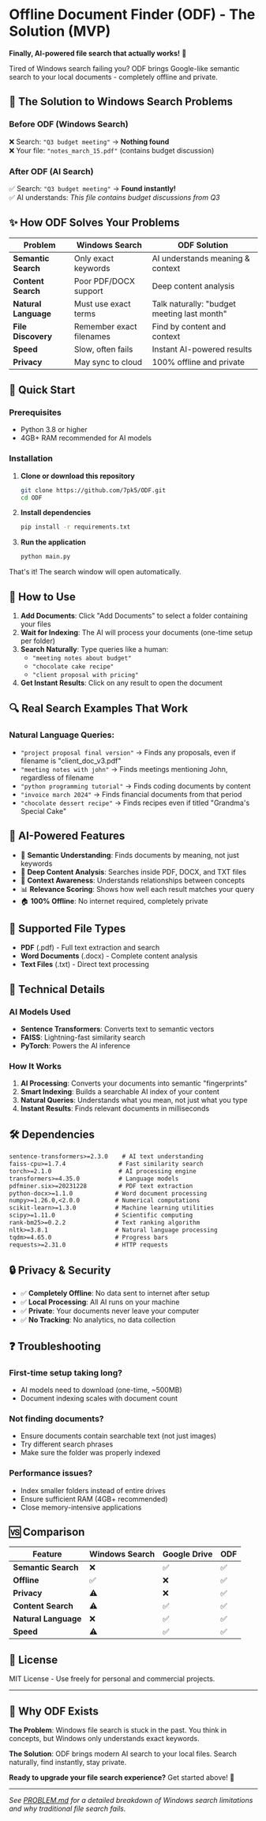 # Offline Document Finder (ODF) - The Solution (MVP)

**Finally, AI-powered file search that actually works!** 🎯

Tired of Windows search failing you? ODF brings Google-like semantic search to your local documents - completely offline and private.

## 🎯 The Solution to Windows Search Problems

### **Before ODF (Windows Search)**
❌ Search: `"Q3 budget meeting"` → **Nothing found**  
❌ Your file: `"notes_march_15.pdf"` (contains budget discussion)

### **After ODF (AI Search)**
✅ Search: `"Q3 budget meeting"` → **Found instantly!**  
✅ AI understands: *This file contains budget discussions from Q3*

## ✨ How ODF Solves Your Problems

| **Problem** | **Windows Search** | **ODF Solution** |
|-------------|-------------------|------------------|
| **Semantic Search** | Only exact keywords | AI understands meaning & context |
| **Content Search** | Poor PDF/DOCX support | Deep content analysis |
| **Natural Language** | Must use exact terms | Talk naturally: "budget meeting last month" |
| **File Discovery** | Remember exact filenames | Find by content and context |
| **Speed** | Slow, often fails | Instant AI-powered results |
| **Privacy** | May sync to cloud | 100% offline and private |

## 🚀 Quick Start

### Prerequisites
- Python 3.8 or higher
- 4GB+ RAM recommended for AI models

### Installation

1. **Clone or download this repository**
   ```bash
   git clone https://github.com/7pk5/ODF.git
   cd ODF
   ```

2. **Install dependencies**
   ```bash
   pip install -r requirements.txt
   ```

3. **Run the application**
   ```bash
   python main.py
   ```

That's it! The search window will open automatically.

## 📖 How to Use

1. **Add Documents**: Click "Add Documents" to select a folder containing your files
2. **Wait for Indexing**: The AI will process your documents (one-time setup per folder)
3. **Search Naturally**: Type queries like a human:
   - `"meeting notes about budget"`
   - `"chocolate cake recipe"`
   - `"client proposal with pricing"`
4. **Get Instant Results**: Click on any result to open the document

## 🔍 Real Search Examples That Work

### **Natural Language Queries:**
- `"project proposal final version"` → Finds any proposals, even if filename is "client_doc_v3.pdf"
- `"meeting notes with john"` → Finds meetings mentioning John, regardless of filename
- `"python programming tutorial"` → Finds coding documents by content
- `"invoice march 2024"` → Finds financial documents from that period
- `"chocolate dessert recipe"` → Finds recipes even if titled "Grandma's Special Cake"

## 🤖 AI-Powered Features

- 🧠 **Semantic Understanding**: Finds documents by meaning, not just keywords
- 📄 **Deep Content Analysis**: Searches inside PDF, DOCX, and TXT files
- 🎯 **Context Awareness**: Understands relationships between concepts
- 📊 **Relevance Scoring**: Shows how well each result matches your query
- 🏠 **100% Offline**: No internet required, completely private

## 📁 Supported File Types

- **PDF** (.pdf) - Full text extraction and search
- **Word Documents** (.docx) - Complete content analysis
- **Text Files** (.txt) - Direct text processing

## 🔧 Technical Details

### **AI Models Used**
- **Sentence Transformers**: Converts text to semantic vectors
- **FAISS**: Lightning-fast similarity search
- **PyTorch**: Powers the AI inference

### **How It Works**
1. **AI Processing**: Converts your documents into semantic "fingerprints"
2. **Smart Indexing**: Builds a searchable AI index of your content
3. **Natural Queries**: Understands what you mean, not just what you type
4. **Instant Results**: Finds relevant documents in milliseconds

## 🛠️ Dependencies

```txt
sentence-transformers>=2.3.0    # AI text understanding
faiss-cpu>=1.7.4               # Fast similarity search
torch>=2.1.0                   # AI processing engine
transformers>=4.35.0           # Language models
pdfminer.six>=20231228         # PDF text extraction
python-docx>=1.1.0            # Word document processing
numpy>=1.26.0,<2.0.0          # Numerical computations
scikit-learn>=1.3.0           # Machine learning utilities
scipy>=1.11.0                 # Scientific computing
rank-bm25>=0.2.2              # Text ranking algorithm
nltk>=3.8.1                   # Natural language processing
tqdm>=4.65.0                  # Progress bars
requests>=2.31.0              # HTTP requests
```

## 🔒 Privacy & Security

- ✅ **Completely Offline**: No data sent to internet after setup
- ✅ **Local Processing**: All AI runs on your machine
- ✅ **Private**: Your documents never leave your computer
- ✅ **No Tracking**: No analytics, no data collection

## ❓ Troubleshooting

### **First-time setup taking long?**
- AI models need to download (one-time, ~500MB)
- Document indexing scales with document count

### **Not finding documents?**
- Ensure documents contain searchable text (not just images)
- Try different search phrases
- Make sure the folder was properly indexed

### **Performance issues?**
- Index smaller folders instead of entire drives
- Ensure sufficient RAM (4GB+ recommended)
- Close memory-intensive applications

## 🆚 Comparison

| Feature | Windows Search | Google Drive | ODF |
|---------|---------------|--------------|-----|
| **Semantic Search** | ❌ | ✅ | ✅ |
| **Offline** | ✅ | ❌ | ✅ |
| **Privacy** | ⚠️ | ❌ | ✅ |
| **Content Search** | ⚠️ | ✅ | ✅ |
| **Natural Language** | ❌ | ✅ | ✅ |
| **Speed** | ⚠️ | ✅ | ✅ |

## 📄 License

MIT License - Use freely for personal and commercial projects.

---

## 🎯 Why ODF Exists

**The Problem**: Windows file search is stuck in the past. You think in concepts, but Windows only understands exact keywords.

**The Solution**: ODF brings modern AI search to your local files. Search naturally, find instantly, stay private.

**Ready to upgrade your file search experience?** Get started above! 🚀

---

*See [PROBLEM.md](PROBLEM.md) for a detailed breakdown of Windows search limitations and why traditional file search fails.*
